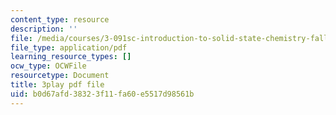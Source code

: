 ```yaml
---
content_type: resource
description: ''
file: /media/courses/3-091sc-introduction-to-solid-state-chemistry-fall-2010/b0d67afd38323f11fa60e5517d98561b_RikovZJdUmg.pdf
file_type: application/pdf
learning_resource_types: []
ocw_type: OCWFile
resourcetype: Document
title: 3play pdf file
uid: b0d67afd-3832-3f11-fa60-e5517d98561b
---
```

